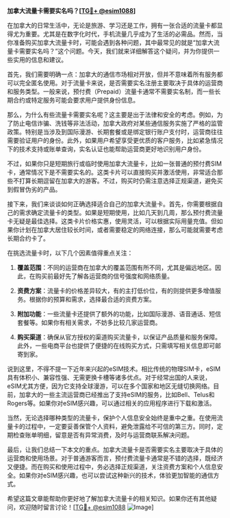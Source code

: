 **加拿大流量卡需要实名吗？[[TG💪+ @esim1088](https://t.me/s/esim1088)]**

在加拿大的日常生活中，无论是旅游、学习还是工作，拥有一张合适的流量卡都显得尤为重要。尤其是在数字化时代，手机流量几乎成为了生活的必需品。然而，当你准备购买加拿大流量卡时，可能会遇到各种问题，其中最常见的就是“加拿大流量卡需要实名吗？”这个问题。今天，我们就来详细解答这个疑问，并为你提供一些实用的信息和建议。

首先，我们需要明确一点：加拿大的通信市场相对开放，但并不意味着所有服务都可以完全匿名使用。对于流量卡来说，是否需要实名注册主要取决于具体的运营商和服务类型。一般来说，预付费（Prepaid）流量卡通常不需要实名制，而一些长期合约或特定服务可能会要求用户提供身份信息。

那么，为什么有些流量卡需要实名呢？这主要是出于法律和安全的考虑。例如，为了防止电信诈骗、洗钱等非法活动，加拿大政府对某些通信服务实施了严格的监管政策。特别是当涉及到国际漫游、长期套餐或是绑定银行账户支付时，运营商往往需要验证用户的身份。此外，如果用户希望享受更优质的客户服务，比如紧急情况下的技术支持或账单查询，实名认证也能帮助运营商更好地识别用户身份。

不过，如果你只是短期旅行或临时使用加拿大流量卡，比如一张普通的预付费SIM卡，通常情况下是不需要实名的。这类卡片可以直接购买并激活使用，非常适合那些不打算长期逗留在加拿大的游客。不过，购买时仍需注意选择正规渠道，避免买到假冒伪劣的产品。

接下来，我们来谈谈如何正确选择适合自己的加拿大流量卡。首先，你需要根据自己的需求确定流量卡的类型。如果是短期使用，比如几天到几周，那么预付费流量卡无疑是最佳选择。这类卡片价格实惠，使用灵活，可以根据实际用量充值。但如果你计划在加拿大居住较长时间，或者需要稳定的网络连接，那么可能就需要考虑长期合约卡了。

在挑选流量卡时，以下几个因素值得重点关注：

1. **覆盖范围**：不同的运营商在加拿大的覆盖范围有所不同，尤其是偏远地区。因此，在购买前最好先了解各运营商的信号强度和网络质量。
   
2. **资费方案**：流量卡的价格差异较大，有的主打低价位，有的则提供更多增值服务。根据你的预算和需求，选择最合适的资费方案。

3. **附加功能**：一些流量卡还提供了额外的功能，比如国际漫游、语音通话、短信套餐等。如果你有相关需求，不妨多比较几家运营商。

4. **购买渠道**：确保从官方授权的渠道购买流量卡，以保证产品质量和服务保障。此外，一些电商平台也提供了便捷的在线购买方式，只需填写相关信息即可邮寄到家。

说到这里，不得不提一下近年来兴起的eSIM技术。相比传统的物理SIM卡，eSIM具有体积小、兼容性强、无需更换卡槽等诸多优点。对于经常出国的人来说，eSIM尤其方便，因为它支持全球漫游，可以在多个国家和地区无缝切换网络。目前，加拿大的一些主流运营商已经推出了支持eSIM的服务，比如Bell、Telus和Rogers等。如果你对eSIM感兴趣，可以通过相关的应用程序进行下载和激活。

当然，无论选择哪种类型的流量卡，保护个人信息安全始终是重中之重。在使用流量卡的过程中，一定要妥善保管个人资料，避免泄露给不可信的第三方。同时，定期检查账单明细，留意是否有异常消费，及时与运营商联系解决问题。

最后，让我们总结一下本文的重点。加拿大流量卡是否需要实名主要取决于具体的运营商和使用场景。对于普通游客而言，预付费流量卡通常是不错的选择，既经济又便捷。而在购买和使用过程中，务必选择正规渠道，关注资费方案和个人信息安全。如果你对eSIM感兴趣，也可以尝试这种新兴的技术，体验更加智能的通信方式。

希望这篇文章能帮助你更好地了解加拿大流量卡的相关知识。如果你还有其他疑问，欢迎随时留言讨论！[[TG💪+ @esim1088](https://t.me/s/esim1088) ![Image](https://i.postimg.cc/4NQfJmqS/Snipaste-2025-05-13-00-14-12.png)]